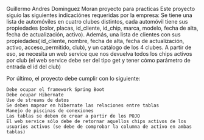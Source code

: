 Guillermo Andres Dominguez Moran 
proyecto para practicas
Este proyecto siguio las siguientes indicaciónes requeridas por la empresa:
Se tiene una lista de automóviles en cuatro clubes distintos, cada automóvil tiene sus propiedades (color, placas, id_cliente, id_chip, marca, modelo,
fecha de alta, fecha de actualización, activo). Además, una lista de clientes con sus propiedades( id_cliente, nombre, fecha de alta, fecha de actualización, activo,
acceso_permitido, club), y un catálogo de los 4 clubes. A partir de eso, se necesita un web service que nos devuelva todos los chips activos por club (el web service debe ser 
del tipo get y tener cómo parámetro de entrada el id del club)

Por último, el proyecto debe cumplir con lo siguiente:

    Debe ocupar el framework Spring Boot
    Debe ocupar Hibernate
    Uso de streams de datos
    Se deben mapear en hibernate las relaciones entre tablas
    Manejo de piscinas de conexiones
    Las tablas se deben de crear a partir de los POJO
    El web service sólo debe de retornar aquellos chips activos de los usuarios activos (se debe de comprobar la columna de activo en ambas tablas)
